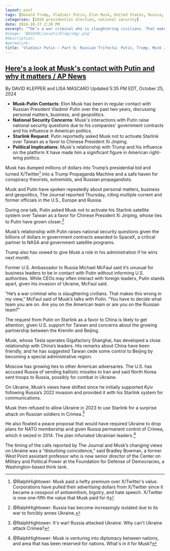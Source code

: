 ```yaml
---
layout: post
tags: [Donald Trump, Vladimir Putin, Elon Musk, United States, Russia, SpaceX, national security risk]
categories: [2024 presidential election, national security]
date: 2024-10-27 2:20 PM
excerpt: "“He’s a war criminal who is slaughtering civilians. That makes this wrong in my view. You have to decide what team you are on. Are you on the American team or are you on the Russian team?” – Michael McFaul, former US Ambassador to Russia"
#image: 'BASEURL/assets/blog/img/.png'
#description:
#permalink:
title: 'Vladimir Putin – Part 6: Russian Trifecta: Putin, Trump, Musk / The Manchurian Candidate'
---
```



## [Here's a look at Musk's contact with Putin and why it matters / AP News](https://apnews.com/article/musk-putin-x-trump-tesla-election-russia-9cecb7cb0f23ccce49336771280ae179)

By  DAVID KLEPPER and LISA MASCARO
Updated 5:35 PM EDT, October 25, 2024

- **Musk-Putin Contacts**: Elon Musk has been in regular contact with Russian President Vladimir Putin over the past two years, discussing personal matters, business, and geopolitics.
- **National Security Concerns**: Musk's interactions with Putin raise national security questions due to his companies' government contracts and his influence in American politics.
- **Starlink Request**: Putin reportedly asked Musk not to activate Starlink over Taiwan as a favor to Chinese President Xi Jinping.
- **Political Implications**: Musk's relationship with Trump and his influence on the platform X have made him a significant figure in American right-wing politics.

Musk has dumped millions of dollars into Trump’s presidential bid and turned X/Twitter[^11] into a Trump Propaganda Machine and a safe haven for conspiracy theorists, extremists, and Russian propagandists.

[^11]: @RalphHightower: Musk paid a hefty premium over X/Twitter's value. Corporations have pulled their advertising dollars from X/Twitter since it became a cesspool of antisemitism, bigotry, and hate speech. X/Twitter is now one-fifth the value that Musk paid for it

Musk and Putin have spoken repeatedly about personal matters, business and geopolitics, The Journal reported Thursday, citing multiple current and former officials in the U.S., Europe and Russia.

During one talk, Putin asked Musk not to activate his Starlink satellite system over Taiwan as a favor for Chinese President Xi Jinping, whose ties to Putin have grown closer.[^31]

[^31]: @RalphHightower: Russia has become increasingly isolated due to its war to forcibly annex Ukraine. 

Musk’s relationship with Putin raises national security questions given the billions of dollars in government contracts awarded to SpaceX, a critical partner to NASA and government satellite programs.

Trump also has vowed to give Musk a role in his administration if he wins next month.

Former U.S. Ambassador to Russia Michael McFaul said it’s unusual for business leaders to be in contact with Putin without informing U.S. authorities. While CEOs may often interact with foreign leaders, Putin stands apart, given his invasion of Ukraine, McFaul said.

“He’s a war criminal who is slaughtering civilians. That makes this wrong in my view,” McFaul said of Musk’s talks with Putin. “You have to decide what team you are on. Are you on the American team or are you on the Russian team?”

The request from Putin on Starlink as a favor to China is likely to get attention, given U.S. support for Taiwan and concerns about the growing partnership between the Kremlin and Beijing.

Musk, whose Tesla operates Gigafactory Shanghai, has developed a close relationship with China’s leaders. His remarks about China have been friendly, and he has suggested Taiwan cede some control to Beijing by becoming a special administrative region.

Moscow has growing ties to other American adversaries. The U.S. has accused Russia of sending ballistic missiles to Iran and said North Korea sent troops to Russia, possibly for combat in Ukraine.

On Ukraine, Musk’s views have shifted since he initially supported Kyiv following Russia’s 2022 invasion and provided it with his Starlink system for communications.

Musk then refused to allow Ukraine in 2023 to use Starlink for a surprise attack on Russian soldiers in Crimea.[^111]

[^111]: @RalphHightower: It's war! Russia attacked Ukraine. Why can't Ukraine attack Crimea?

He also floated a peace proposal that would have required Ukraine to drop plans for NATO membership and given Russia permanent control of Crimea, which it seized in 2014. The plan infuriated Ukrainian leaders.[^131]

[^131]: @RalphHightower: Musk is venturing into  diplomacy between nations, and area that has been reserved for nations. What's in it for Musk?

The timing of the calls reported by The Journal and Musk’s changing views on Ukraine was a “disturbing coincidence,” said Bradley Bowman, a former West Point assistant professor who is now senior director of the Center on Military and Political Power at the Foundation for Defense of Democracies, a Washington-based think tank.

